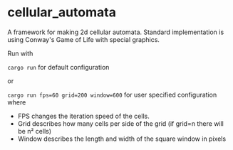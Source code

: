 # cellular_automata
A framework for making 2d cellular automata. 
Standard implementation is using Conway's Game of Life with special graphics.

Run with 

`cargo run`
for default configuration

or

`cargo run fps=60 grid=200 window=600`
for user specified configuration where

- FPS changes the iteration speed of the cells.
- Grid describes how many cells per side of the grid (if grid=n there will be n² cells)
- Window describes the length and width of the square window in pixels
